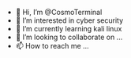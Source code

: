 - 👋 Hi, I’m @CosmoTerminal
- 👀 I’m interested in cyber security
- 🌱 I’m currently learning kali linux
- 💞️ I’m looking to collaborate on ...
- 📫 How to reach me ...

<!---
CosmoTerminal/CosmoTerminal is a ✨ special ✨ repository because its `README.md` (this file) appears on your GitHub profile.
You can click the Preview link to take a look at your changes.
--->
